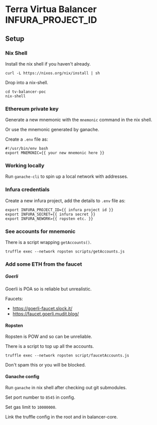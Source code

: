 # Terra Virtua Balancer INFURA_PROJECT_ID

## Setup

### Nix Shell

Install the nix shell if you haven't already.

```
curl -L https://nixos.org/nix/install | sh
```

Drop into a nix-shell.

```
cd tv-balancer-poc
nix-shell
```

### Ethereum private key

Generate a new mnemonic with the `mnemonic` command in the nix shell.

Or use the mnemonic generated by ganache.

Create a `.env` file as:

```
#!/usr/bin/env bash
export MNEMONIC={{ your new mnemonic here }}
```

### Working locally

Run `ganache-cli` to spin up a local network with addresses.

### Infura credentials

Create a new infura project, add the details to `.env` file as:

```
export INFURA_PROJECT_ID={{ infura project id }}
export INFURA_SECRET={{ infura secret }}
export INFURA_NEWORK={{ ropsten etc. }}
```

### See accounts for mnemonic

There is a script wrapping `getAccounts()`.

```
truffle exec --network ropsten scripts/getAccounts.js
```

### Add some ETH from the faucet

##### Goerli

Goerli is POA so is reliable but unrealistic.

Faucets:

- https://goerli-faucet.slock.it/
- https://faucet.goerli.mudit.blog/

#### Ropsten

Ropsten is POW and so can be unreliable.

There is a script to top up all the accounts.

```
truffle exec --network ropsten script/faucetAccounts.js
```

Don't spam this or you will be blocked.

#### Ganache config

Run `ganache` in nix shell after checking out git submodules.

Set port number to `8545` in config.

Set gas limit to `10000000`.

Link the truffle config in the root and in balancer-core.
